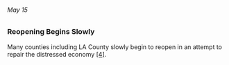 ###### May 15

### Reopening Begins Slowly

Many counties including LA County slowly begin to reopen in an attempt to repair the distressed economy [[4]](https://calmatters.org/health/coronavirus/2020/04/gavin-newsom-coronavirus-updates-timeline/).